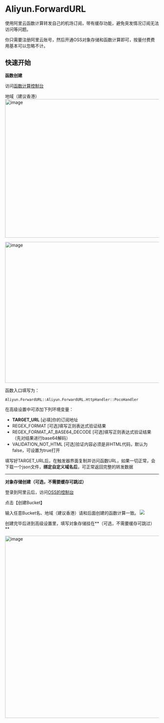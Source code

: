 # Aliyun.ForwardURL

使用阿里云函数计算转发自己的机场订阅，带有缓存功能，避免突发情况订阅无法访问等问题。

你只需要注册阿里云账号，然后开通OSS对象存储和函数计算即可，按量付费费用基本可以忽略不计。

## 快速开始



**函数创建**

访问[函数计算控制台]([https://oss.console.aliyun.com/bucket](https://fcnext.console.aliyun.com/cn-shanghai/services))

地域（建议香港）
<img width="788" height="453" alt="image" src="https://github.com/user-attachments/assets/a6ab96bf-7cd4-4bad-83f1-41963f5eb866" />

<img width="730" height="461" alt="image" src="https://github.com/user-attachments/assets/30ade15a-4f7e-43ab-a58f-0c190dc4ae97" />

函数入口填写为：

```
Aliyun.ForwardURL::Aliyun.ForwardURL.HttpHandler::PocoHandler
```


在高级设置中可添加下列环境变量：
    
* **TARGET_URL** [必填]你的订阅地址
* REGEX_FORMAT [可选]填写正则表达式验证结果
* REGEX_FORMAT_AT_BASE64_DECODE [可选]填写正则表达式验证结果（先对结果进行base64解码）
* VALIDATION_NOT_HTML [可选]验证内容必须是非HTML代码，默认为false，可设置为true打开

填写好TARGET_URL后，在触发器界面复制并访问函数URL，如果一切正常，会下载一个json文件，**绑定自定义域名后**，可正常返回完整的转发数据

----

**对象存储创建（可选，不需要缓存可跳过）**

登录到阿里云后，访问[OSS的控制台](https://oss.console.aliyun.com/bucket)

点击【创建Bucket】

输入任意Bucket名、地域（建议香港）请和后面创建的函数计算一致。
![](https://pic1.zhimg.com/80/v2-6a1ee5e18a1a1d18c5f97a1754491324_720w.png)


创建完毕后进到高级设置里，填写对象存储挂在**（可选，不需要缓存可跳过）**

<img width="813" height="596" alt="image" src="https://github.com/user-attachments/assets/3ad8cdc2-9f91-4b1b-af44-1baf77ba1f34" />
